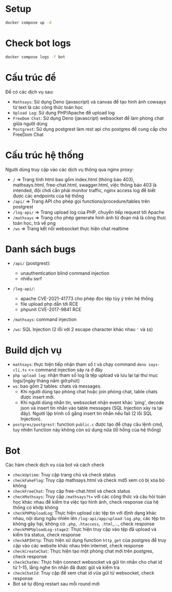 # Setup
```bash
docker compose up -d
```
# Check bot logs
```bash
docker compose logs -f bot
```
# Cấu trúc đề
Đề có các dịch vụ sau:
- `Mathsays`: Sử dụng Deno (javascript) và canvas để tạo hình ảnh cowsays từ text là các công thức toán học
- `Upload Log`: Sử dụng PHP/Apache để upload log
- `FreeDom Chat`: Sử dụng Deno (javascript) websocket để làm phòng chat giữa người dùng
- `Postgrest`: Sử dụng postgrest làm rest api cho postgres để cung cấp cho FreeDom Chat

# Cấu trúc hệ thống
Người dùng truy cập vào các dịch vụ thông qua nginx proxy:
- `/` => Trang tĩnh html bao gồm index.html (thông báo 403), mathsays.html, free-chat.html, swagger.html, việc thông báo 403 là intended, đội chơi cần phải monitor traffic, nginx access log để biết được các endpoints của hệ thống
- `/api/` => Trang API cho phép gọi functions/procedure/tables trên postgrest
- `/log-api/` => Trang upload log của PHP, chuyển tiếp request tới Apache
- `/mathsays` => Trang cho phép generate hình ảnh từ đoạn mã là công thưc toán học, trả về png
- `/ws` => Trang kết nối websocket thực hiện chat realtime

# Danh sách bugs
- `/api/` (postgrest):
  + unauthentication blind command injection
  + nhiều ssrf

- `/log-api/`:
  + apache CVE-2021-41773 cho phép đọc tệp tùy ý trên hệ thống
  + file upload php dẫn tới RCE
  + phpunit CVE-2017-9841 RCE

- `/mathsays`: command injection
- `/ws`: SQL Injection (2 lỗi với 2 escape character khác nhau `'` và `$$`)

# Build dịch vụ
- `mathsays`: thực hiện tiếp nhận tham số t và chạy command `deno says-cli.ts` <= command injection sảy ra ở đây
- `php upload log`: nhận tham số log là tệp upload và lưu lại tại thư mục logs/[ngày tháng năm giờ:phút]
- `ws`: bao gồm 2 tables: chats và messages.
    + Khi người dùng tạo phòng chat hoặc join phòng chat, table chats được insert mới.
    + Khi người dùng nhắn tin, websocket nhận event khác 'ping', decode json và insert tin nhắn vào table messages (SQL Injection xảy ra tại đây). Người lập trình cố gắng insert tin nhắn nếu fail (2 lỗi SQL Injection).
- `postgres/postgrest`: function `public.c` được tạo để chạy câu lệnh cmd, tuy nhiên function này không còn sử dụng nữa (lỗ hổng của hệ thống)

# Bot
Các hàm check dịch vụ của bot và cách check
- `checkUptime`: Truy cập trang chủ và check status
- `checkFakeFlag`: Truy cập mathsays.html và check md5 xem có bị xóa bỏ không
- `checkFreeChat`: Truy cập free-chat.html và check status
- `checkMathsays`: Truy cập `/mathsays?t=` với các công thức và câu hỏi toán học khác nhau để kiểm tra việc tạo hình ảnh, check response của hệ thống có khớp không
- `checkPHPUploadLog`: Thực hiện upload các tệp tin với định dạng khác nhau, nội dung ngẫu nhiên lên `/log-api/app/upload-log.php`, các tệp tin không gây hại, không có `.php`, `.htaccess`, `.html`,..., check response
- `checkPHPUploadLog-stage2`: Thực hiện truy cập vào tệp đã upload và kiểm tra status, check response
- `checkAPIHttp`: Thực hiện sử dụng function `http_get` của postgres để truy cập vào các website khác nhau trên internet, check response
- `checkCreateChat`: Thực hiện tạo một phòng chat mới trên postgres, check response
- `checkChatWs`: Thực hiện connect websocket và gửi tin nhắn cho chat id từ 1-15, lắng nghe tin nhắn đã được gửi và kiểm tra
- `checkChatId`: Truy cập để xem chat id vừa gửi từ websocket, check response
- Bot sẽ tự động restart sau mỗi round mới
